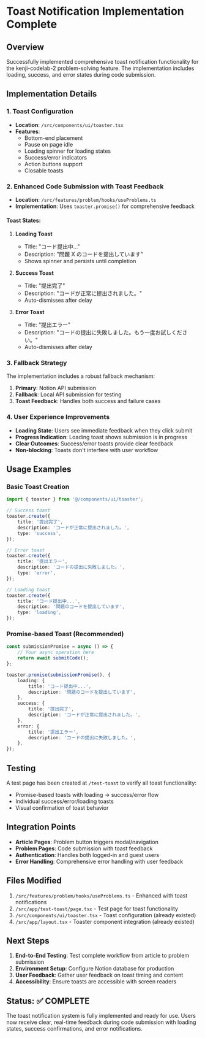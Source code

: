 # Toast Notification Implementation Complete

## Overview

Successfully implemented comprehensive toast notification functionality for the kenji-codelab-2 problem-solving feature. The implementation includes loading, success, and error states during code submission.

## Implementation Details

### 1. Toast Configuration

- **Location**: `/src/components/ui/toaster.tsx`
- **Features**:
    - Bottom-end placement
    - Pause on page idle
    - Loading spinner for loading states
    - Success/error indicators
    - Action buttons support
    - Closable toasts

### 2. Enhanced Code Submission with Toast Feedback

- **Location**: `/src/features/problem/hooks/useProblems.ts`
- **Implementation**: Uses `toaster.promise()` for comprehensive feedback

#### Toast States:

1. **Loading Toast**

    - Title: "コード提出中..."
    - Description: "問題 X のコードを提出しています"
    - Shows spinner and persists until completion

2. **Success Toast**

    - Title: "提出完了"
    - Description: "コードが正常に提出されました。"
    - Auto-dismisses after delay

3. **Error Toast**
    - Title: "提出エラー"
    - Description: "コードの提出に失敗しました。もう一度お試しください。"
    - Auto-dismisses after delay

### 3. Fallback Strategy

The implementation includes a robust fallback mechanism:

1. **Primary**: Notion API submission
2. **Fallback**: Local API submission for testing
3. **Toast Feedback**: Handles both success and failure cases

### 4. User Experience Improvements

- **Loading State**: Users see immediate feedback when they click submit
- **Progress Indication**: Loading toast shows submission is in progress
- **Clear Outcomes**: Success/error toasts provide clear feedback
- **Non-blocking**: Toasts don't interfere with user workflow

## Usage Examples

### Basic Toast Creation

```typescript
import { toaster } from '@/components/ui/toaster';

// Success toast
toaster.create({
    title: '提出完了',
    description: 'コードが正常に提出されました。',
    type: 'success',
});

// Error toast
toaster.create({
    title: '提出エラー',
    description: 'コードの提出に失敗しました。',
    type: 'error',
});

// Loading toast
toaster.create({
    title: 'コード提出中...',
    description: '問題のコードを提出しています',
    type: 'loading',
});
```

### Promise-based Toast (Recommended)

```typescript
const submissionPromise = async () => {
    // Your async operation here
    return await submitCode();
};

toaster.promise(submissionPromise(), {
    loading: {
        title: 'コード提出中...',
        description: '問題のコードを提出しています',
    },
    success: {
        title: '提出完了',
        description: 'コードが正常に提出されました。',
    },
    error: {
        title: '提出エラー',
        description: 'コードの提出に失敗しました。',
    },
});
```

## Testing

A test page has been created at `/test-toast` to verify all toast functionality:

- Promise-based toasts with loading → success/error flow
- Individual success/error/loading toasts
- Visual confirmation of toast behavior

## Integration Points

- **Article Pages**: Problem button triggers modal/navigation
- **Problem Pages**: Code submission with toast feedback
- **Authentication**: Handles both logged-in and guest users
- **Error Handling**: Comprehensive error handling with user feedback

## Files Modified

1. `/src/features/problem/hooks/useProblems.ts` - Enhanced with toast notifications
2. `/src/app/test-toast/page.tsx` - Test page for toast functionality
3. `/src/components/ui/toaster.tsx` - Toast configuration (already existed)
4. `/src/app/layout.tsx` - Toaster component integration (already existed)

## Next Steps

1. **End-to-End Testing**: Test complete workflow from article to problem submission
2. **Environment Setup**: Configure Notion database for production
3. **User Feedback**: Gather user feedback on toast timing and content
4. **Accessibility**: Ensure toasts are accessible with screen readers

## Status: ✅ COMPLETE

The toast notification system is fully implemented and ready for use. Users now receive clear, real-time feedback during code submission with loading states, success confirmations, and error notifications.
